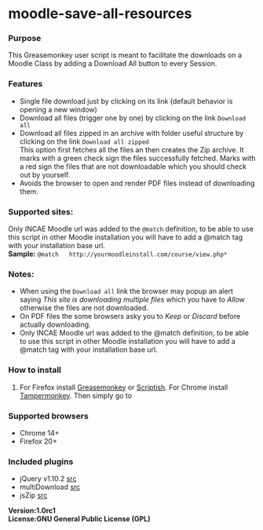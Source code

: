 moodle-save-all-resources
=========================

<h3>Purpose</h3>
This Greasemonkey user script is meant to facilitate the downloads on a Moodle Class by adding a Download All button to every Session.

<h3>Features</h3>
<ul>
    <li>Single file download just by clicking on its link (default behavior is opening a new window)</li>
    <li>Download all files (trigger one by one) by clicking on the link <code>Download all</code></li>
    <li>Download all files zipped in an archive with folder useful structure  by clicking on the link <code>Download all zipped</code><br/>
    This option first fetches all the files an then creates the Zip archive. It marks with a green check sign the files successfully fetched. Marks with a red sign the files that are not downloadable which you should check out by yourself.
    </li>
    <li>Avoids the browser to open and render PDF files instead of downloading them.</li>
</ul>

<h3>Supported sites:</h3>
Only INCAE Moodle url was added to the <code>@match</code> definition, to be able to use this script in other Moodle installation you will have to add a @match tag with your installation base url.<br/>
<b>Sample:</b>
<code>@match   http://yourmoodleinstall.com/course/view.php*</code>

<h3>Notes:</h3>
<ul>
    <li>When using the <code>Download all</code> link the browser may popup an alert saying <em>This site is downloading multiple files</em> which you have to <em>Allow</em> otherwise the files are not downloaded.</li>
    <li>On PDF files the some browsers asky you to <em>Keep</em> or <em>Discard</em> before actually downloading.</li>
    <li>Only INCAE Moodle url was added to the @match definition, to be able to use this script in other Moodle installation you will have to add a @match tag with your installation base url.</li>
</ul>

<h3>How to install</h3>
<ol>
    <li>For Firefox install <a href="https://addons.mozilla.org/en-US/firefox/addon/greasemonkey/">Greasemonkey</a> or <a href="https://addons.mozilla.org/en-US/firefox/addon/scriptish/">Scriptish</a>. For Chrome install <a href="https://chrome.google.com/webstore/detail/dhdgffkkebhmkfjojejmpbldmpobfkfo">Tampermonkey</a>. Then simply go to <a href="https://github.com/danil179/moodle-save-all-resources/raw/master/moodle-save-all-resources.user.js"></a> </li>
</ol>


<h3>Supported browsers</h3>
<ul>
    <li>Chrome 14+</li>
    <li>Firefox 20+</li>
</ul>

<h3>Included plugins</h3>
<ul>
    <li>jQuery v1.10.2 <a href="http://ajax.googleapis.com/ajax/libs/jquery/1.10.2/jquery.min.js">src</a></li>
    <li>multiDownload <a href="https://raw.github.com/sapeish/multiDownload/use-a-download/jquery.multiDownload.js">src</a></li>
    <li>jsZip <a href="https://raw.github.com/sapeish/jszip/load-from-url/jszip.js">src</a></li>
</ul>

<b>Version:<b>1.0rc1
<br/>
<b>License:<b>GNU General Public License (GPL)
